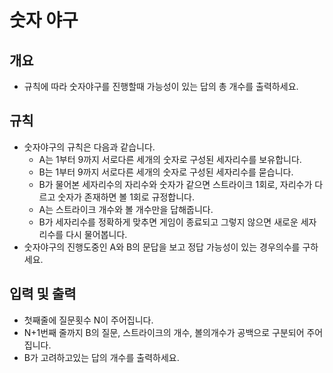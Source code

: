 숫자 야구
===
## 개요
+ 규칙에 따라 숫자야구를 진행할때 가능성이 있는 답의 총 개수를 출력하세요.
## 규칙
+ 숫자야구의 규칙은 다음과 같습니다.
    - A는 1부터 9까지 서로다른 세개의 숫자로 구성된 세자리수를 보유합니다.
    - B는 1부터 9까지 서로다른 세개의 숫자로 구성된 세자리수를 묻습니다.
    - B가 물어본 세자리수의 자리수와 숫자가 같으면 스트라이크 1회로, 자리수가 다르고 숫자가 존재하면 볼 1회로 규정합니다.
    - A는 스트라이크 개수와 볼 개수만을 답해줍니다.
    - B가 세자리수를 정확하게 맞추면 게임이 종료되고 그렇지 않으면 새로운 세자리수를 다시 물어봅니다.
+ 숫자야구의 진행도중인 A와 B의 문답을 보고 정답 가능성이 있는 경우의수를 구하세요.
## 입력 및 출력
+ 첫째줄에 질문횟수 N이 주어집니다.
+ N+1번째 줄까지 B의 질문, 스트라이크의 개수, 볼의개수가 공백으로 구분되어 주어집니다.
+ B가 고려하고있는 답의 개수를 출력하세요. 